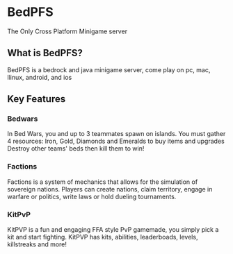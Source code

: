 # BedPFS
The Only Cross Platform Minigame server

## What is BedPFS?
BedPFS is a bedrock and java minigame server, come play on pc, mac, llinux, android, and ios 

## Key Features

### Bedwars
In Bed Wars, you and up to 3 teammates spawn on islands. You must 
gather 4 resources: Iron, Gold, Diamonds and Emeralds to buy items and 
upgrades Destroy other teams' beds 
then kill them to win!

### Factions
Factions is a system of mechanics that allows for the simulation of 
sovereign nations. Players can create nations, claim territory, engage 
in warfare or politics, write laws or hold dueling tournaments.

### KitPvP
KitPVP is a fun and engaging FFA style PvP gamemade, you simply pick a kit and start fighting. KitPVP has kits, abilities, leaderboads, levels, killstreaks and more!


